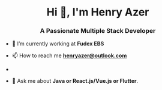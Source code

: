 <h1 align="center" cursor="default" textDecoration="none" color="white">Hi 👋, I'm Henry Azer</h1>
<h3 align="center" cursor="default" textDecoration="none" color="white">A Passionate Multiple Stack Developer</h3>

- 🔭 I’m currently working at **Fudex EBS**

- 📫 How to reach me **henryazer@outlook.com**
- 
- 💬 Ask me about **Java or React.js/Vue.js or Flutter**.
